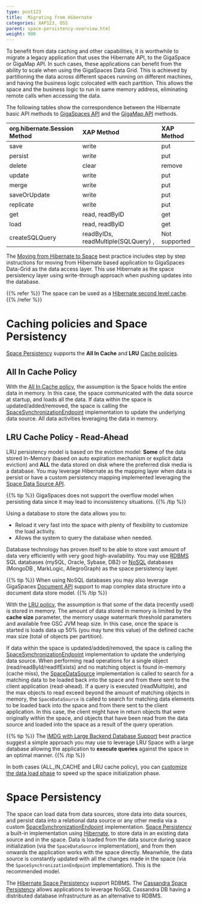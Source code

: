```yaml
---
type: post123
title:  Migrating from Hibernate
categories: XAP123, OSS
parent: space-persistency-overview.html
weight: 900
---
```




To benefit from data caching and other capabilities, it is worthwhile to migrate a legacy application that uses the Hibernate API, to the GigaSpace or GigaMap API. In such cases, these applications can benefit from the ability to scale when using the GigaSpaces Data Grid. This is achieved by partitioning the data across different spaces running on different machines, and having the business logic colocated with each partition. This allows the space and the business logic to run in same memory address, eliminating remote calls when accessing the data.

The following tables show the correspondence between the Hibernate basic API methods to [GigaSpaces API](./the-gigaspace-interface-overview.html) and the [GigaMap API](./map-api.html) methods.


| org.hibernate.Session Method | XAP Method| XAP Method|
|:-------------------------------|:------------------|:----------------|
| save |write|put |
| persist |write|put |
| delete | clear |remove |
| update |write|put |
| merge |write|put |
| saveOrUpdate |write|put |
| replicate |write|put |
| get |read, readByID|get |
| load |read, readByID|get |
| createSQLQuery | readByIDs, readMultiple(SQLQuery) , |Not supported|

The [Moving from Hibernate to Space](/sbp/moving-from-hibernate-to-space.html) best practice includes step by step instructions for moving from Hibernate based application to GigaSpaces Data-Grid as the data access layer. This use Hibernate as the space persistency layer using write-through approach when pushing updates into the database.

{{% refer %}}
The space can be used as a [Hibernate second level cache](/sbp/gigaspaces-for-hibernate-orm-users.html).
{{% /refer %}}

# Caching policies and Space Persistency

[Space Persistency](./space-persistency-overview.html) supports the **All In Cache** and **LRU** [Cache policies](./memory-management-overview.html).

## All In Cache Policy

With the [All In Cache policy](./all-in-cache-cache-policy.html), the assumption is the Space holds the entire data in memory. In this case, the space communicated with the data source at startup, and loads all the data. If data within the space is updated/added/removed, the space is calling the [SpaceSynchronizationEndpoint](./space-synchronization-endpoint-api.html) implementation to update the underlying data source. All data activities leveraging the data in memory.


## LRU Cache Policy - Read-Ahead

LRU persistency model is based on the eviction model: **Some** of the data stored In-Memory (based on auto expiration mechanism or explicit data eviction) and **ALL** the data stored on disk where the preferred disk media is a database. You may leverage Hibernate as the mapping layer when data is persist or have a custom persistency mapping implemented leveraging the [Space Data Source API](./space-data-source-api.html).

{{% tip %}}
GigaSpaces does not support the overflow model when persisting data since it may lead to inconsistency situations.
{{% /tip %}}

Using a database to store the data allows you to:

- Reload it very fast into the space with plenty of flexibility to customize the load activity.
- Allows the system to query the database when needed.

Database technology has proven itself to be able to store vast amount of data very efficiently with very good high-availability. You may use [RDBMS](http://en.wikipedia.org/wiki/RDBMS) SQL databases (mySQL, Oracle, Sybase, DB2) or [NoSQL](http://en.wikipedia.org/wiki/NoSQL) databases (MongoDB , MarkLogic, AllegroGraph) as the space persistency layer.

{{% tip %}}
When using NoSQL databases you may also leverage GigaSpaces [Document API](./document-api.html) support to map complex data structure into a document data store model.
{{% /tip %}}

With the [LRU policy](./lru-cache-policy.html), the assumption is that some of the data (recently used) is stored in memory. The amount of data stored in memory is limited by the **cache size** parameter, the memory usage watermark threshold parameters and available free GSC JVM heap size. In this case, once the space is started is loads data up 50% (you may tune this value) of the defined cache max size (total of objects per partition).

If data within the space is updated/added/removed, the space is calling the [SpaceSynchronizationEndpoint](./space-synchronization-endpoint-api.html) implementation to update the underlying data source. When performing read operations for a single object (read/readById/readIfExists) and no matching object is found in-memory (cache miss), the [SpaceDataSource](./space-data-source-api.html) implementation is called to search for a matching data to be loaded back into the space and from there sent to the client application (read-ahead). If a query is executed (readMultiple), and the max objects to read exceed beyond the amount of matching objects in memory, the `SpaceDataSource` is called to search for matching data elements to be loaded back into the space and from there sent to the client application. In this case, the client might have in return objects that were originally within the space, and objects that have been read from the data source and loaded into the space as a result of the query operation.

{{% tip %}}
The [IMDG with Large Backend Database Support](/sbp/imdg-with-large-backend-database-support.html) best practice suggest a simple approach you may use to leverage LRU Space with a large database allowing the application to **execute queries** against the space in an optimal manner.
{{% /tip %}}

In both cases (ALL_IN_CACHE and LRU cache policy), you can [customize the data load phase](./space-persistency-initial-load.html) to speed up the space initialization phase.

# Space Persistency

The space can load data from data sources, store data into data sources, and persist data into a relational data source or any other media via a custom [SpaceSynchronizationEndpoint](./space-synchronization-endpoint-api.html) implementation. [Space Persistency](./space-persistency-overview.html) a built-in implementation using [Hibernate](./hibernate-space-persistency.html), to store data in an existing data source and in the space. Data is loaded from the data source during space initialization (via the `SpaceDataSource` implementation), and from then onwards the application works with the space directly. Meanwhile, the data source is constantly updated with all the changes made in the space (via the `SpaceSynchronizationEndpoint` implementation). This is the recommended model.

The [Hibernate Space Persistency](./hibernate-space-persistency.html) support RDBMS. The [Cassandra Space Persistency](./cassandra-space-persistency.html) allows applications to leverage NoSQL Cassandra DB having a distributed database infrastructure as an alternative to RDBMS.


